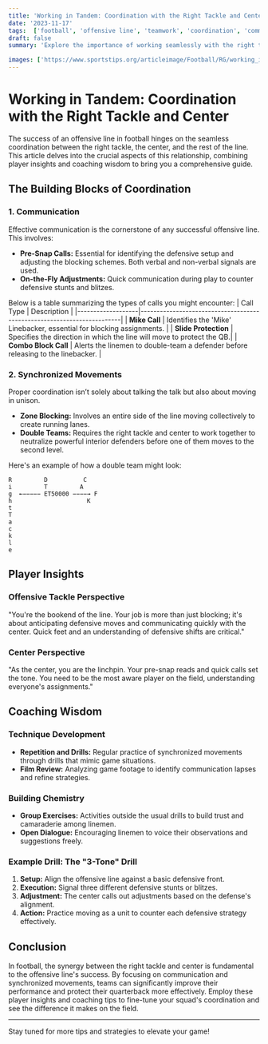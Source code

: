 ```yaml
---
title: 'Working in Tandem: Coordination with the Right Tackle and Center'
date: '2023-11-17'
tags:  ['football', 'offensive line', 'teamwork', 'coordination', 'communication', 'synchronized movements']
draft: false
summary: 'Explore the importance of working seamlessly with the right tackle and center in football, focusing on communication and synchronized movements to enhance team performance.'

images: ['https://www.sportstips.org/articleimage/Football/RG/working_in_tandem_coordination_with_the_right_tackle_and_center.webp']
---
```


# Working in Tandem: Coordination with the Right Tackle and Center

The success of an offensive line in football hinges on the seamless coordination between the right tackle, the center, and the rest of the line. This article delves into the crucial aspects of this relationship, combining player insights and coaching wisdom to bring you a comprehensive guide.

## The Building Blocks of Coordination

### 1. Communication

Effective communication is the cornerstone of any successful offensive line. This involves:

- **Pre-Snap Calls:** Essential for identifying the defensive setup and adjusting the blocking schemes. Both verbal and non-verbal signals are used.
- **On-the-Fly Adjustments:** Quick communication during play to counter defensive stunts and blitzes.

Below is a table summarizing the types of calls you might encounter:
| Call Type         | Description                                                            |
|-------------------|------------------------------------------------------------------------|
| **Mike Call**     | Identifies the 'Mike' Linebacker, essential for blocking assignments.  |
| **Slide Protection** | Specifies the direction in which the line will move to protect the QB.|
| **Combo Block Call**     | Alerts the linemen to double-team a defender before releasing to the linebacker.  |

### 2. Synchronized Movements

Proper coordination isn’t solely about talking the talk but also about moving in unison.

- **Zone Blocking:** Involves an entire side of the line moving collectively to create running lanes.
- **Double Teams:** Requires the right tackle and center to work together to neutralize powerful interior defenders before one of them moves to the second level.

Here's an example of how a double team might look:

```plaintext
R         D          C         
i         T         A         
g  ←−−−−− ET50000 −−−−→ F      
h                     K
t
T 
a
c
k
l
e
```

## Player Insights

### Offensive Tackle Perspective

"You're the bookend of the line. Your job is more than just blocking; it's about anticipating defensive moves and communicating quickly with the center. Quick feet and an understanding of defensive shifts are critical."

### Center Perspective

"As the center, you are the linchpin. Your pre-snap reads and quick calls set the tone. You need to be the most aware player on the field, understanding everyone's assignments."

## Coaching Wisdom

### Technique Development

- **Repetition and Drills:** Regular practice of synchronized movements through drills that mimic game situations.
- **Film Review:** Analyzing game footage to identify communication lapses and refine strategies.

### Building Chemistry

- **Group Exercises:** Activities outside the usual drills to build trust and camaraderie among linemen.
- **Open Dialogue:** Encouraging linemen to voice their observations and suggestions freely.

### Example Drill: The "3-Tone" Drill

1. **Setup:** Align the offensive line against a basic defensive front.
2. **Execution:** Signal three different defensive stunts or blitzes.
3. **Adjustment:** The center calls out adjustments based on the defense's alignment.
4. **Action:** Practice moving as a unit to counter each defensive strategy effectively.

## Conclusion

In football, the synergy between the right tackle and center is fundamental to the offensive line's success. By focusing on communication and synchronized movements, teams can significantly improve their performance and protect their quarterback more effectively. Employ these player insights and coaching tips to fine-tune your squad's coordination and see the difference it makes on the field.

---

Stay tuned for more tips and strategies to elevate your game!
```